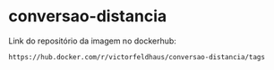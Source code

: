 # conversao-distancia

Link do repositório da imagem no dockerhub:
```
https://hub.docker.com/r/victorfeldhaus/conversao-distancia/tags
```